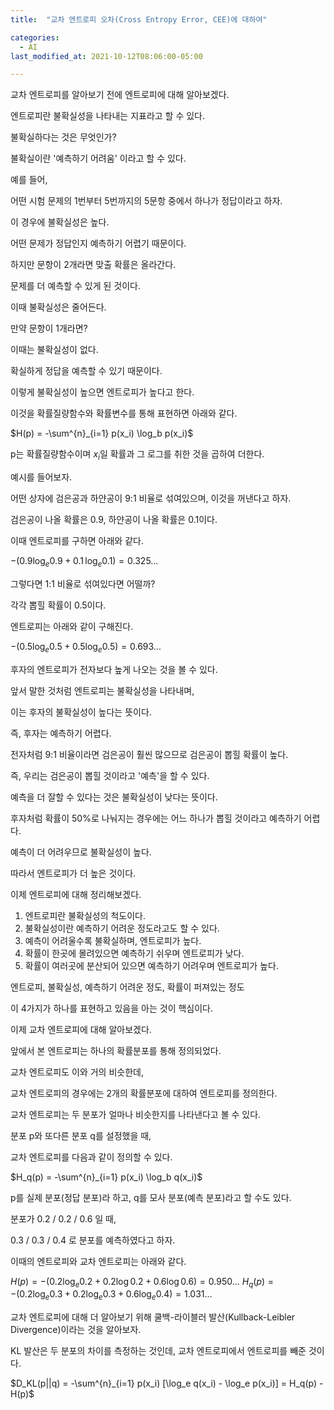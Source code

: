 ```yaml
---
title:  "교차 엔트로피 오차(Cross Entropy Error, CEE)에 대하여"

categories:
  - AI
last_modified_at: 2021-10-12T08:06:00-05:00

---
```



교차 엔트로피를 알아보기 전에 엔트로피에 대해 알아보겠다.

엔트로피란 불확실성을 나타내는 지표라고 할 수 있다.

불확실하다는 것은 무엇인가?

불확실이란 '예측하기 어려움' 이라고 할 수 있다.

예를 들어,

어떤 시험 문제의 1번부터 5번까지의 5문항 중에서 하나가 정답이라고 하자.

이 경우에 불확실성은 높다.

어떤 문제가 정답인지 예측하기 어렵기 때문이다.

하지만 문항이 2개라면 맞출 확률은 올라간다.

문제를 더 예측할 수 있게 된 것이다.

이때 불확실성은 줄어든다.

만약 문항이 1개라면?

이때는 불확실성이 없다.

확실하게 정답을 예측할 수 있기 때문이다.

이렇게 불확실성이 높으면 엔트로피가 높다고 한다.

이것을 확률질량함수와 확률변수를 통해 표현하면 아래와 같다.

$H(p) = -\sum^{n}_{i=1} p(x_i) \log_b p(x_i)$

p는 확률질량함수이며 $x_i$일 확률과 그 로그를 취한 것을 곱하여 더한다.

예시를 들어보자.

어떤 상자에 검은공과 하얀공이 9:1 비율로 섞여있으며, 이것을 꺼낸다고 하자.

검은공이 나올 확률은 0.9, 하얀공이 나올 확률은 0.1이다.

이때 엔트로피를 구하면 아래와 같다.

$-(0.9 \log_e 0.9 + 0.1 \, \log_e 0.1)=0.325...$

그렇다면 1:1 비율로 섞여있다면 어떨까?

각각 뽑힐 확률이 0.5이다.

엔트로피는 아래와 같이 구해진다.

$- (0.5 \log_e 0.5 + 0.5 \log_e 0.5) =0.693...$

후자의 엔트로피가 전자보다 높게 나오는 것을 볼 수 있다.

앞서 말한 것처럼 엔트로피는 불확실성을 나타내며,

이는 후자의 불확실성이 높다는 뜻이다.

즉, 후자는 예측하기 어렵다.

전자처럼 9:1 비율이라면 검은공이 훨씬 많으므로 검은공이 뽑힐 확률이 높다.

즉, 우리는 검은공이 뽑힐 것이라고 '예측'을 할 수 있다.

예측을 더 잘할 수 있다는 것은 불확실성이 낮다는 뜻이다.

후자처럼 확률이 50%로 나눠지는 경우에는 어느 하나가 뽑힐 것이라고 예측하기 어렵다.

예측이 더 어려우므로 불확실성이 높다.

따라서 엔트로피가 더 높은 것이다.

이제 엔트로피에 대해 정리해보겠다.

1. 엔트로피란 불확실성의 척도이다.
2. 불확실성이란 예측하기 어려운 정도라고도 할 수 있다.
3. 예측이 어려울수록 불확실하며, 엔트로피가 높다.
4. 확률이 한곳에 몰려있으면 예측하기 쉬우며 엔트로피가 낮다.
5. 확률이 여러곳에 분산되어 있으면 예측하기 어려우며 엔트로피가 높다.

엔트로피, 불확실성, 예측하기 어려운 정도, 확률이 퍼져있는 정도

이 4가지가 하나를 표현하고 있음을 아는 것이 핵심이다.



이제 교차 엔트로피에 대해 알아보겠다.

앞에서 본 엔트로피는 하나의 확률분포를 통해 정의되었다.

교차 엔트로피도 이와 거의 비슷한데,

교차 엔트로피의 경우에는 2개의 확률분포에 대하여 엔트로피를 정의한다.

교차 엔트로피는 두 분포가 얼마나 비슷한지를 나타낸다고 볼 수 있다.

분포 p와 또다른 분포 q를 설정했을 때, 

교차 엔트로피를 다음과 같이 정의할 수 있다.

$H_q(p) = -\sum^{n}_{i=1} p(x_i) \log_b q(x_i)$


p를 실제 분포(정답 분포)라 하고, q를 모사 분포(예측 분포)라고 할 수도 있다.


분포가 0.2 / 0.2 / 0.6 일 때,

0.3 / 0.3 / 0.4 로 분포를 예측하였다고 하자.

이때의 엔트로피와 교차 엔트로피는 아래와 같다.

$H(p) = -(0.2\log_e0.2 + 0.2\log0.2 + 0.6\log0.6) = 0.950...$
$H_q(p) = -(0.2\log_e0.3 + 0.2\log_e0.3 + 0.6\log_e0.4)=1.031...$



교차 엔트로피에 대해 더 알아보기 위해 쿨백-라이블러 발산(Kullback-Leibler Divergence)이라는 것을 알아보자.

KL 발산은 두 분포의 차이를 측정하는 것인데, 교차 엔트로피에서 엔트로피를 빼준 것이다.

$D_KL(p||q) = -\sum^{n}_{i=1} p(x_i) [\log_e q(x_i) - \log_e p(x_i)] = H_q(p) - H(p)$











